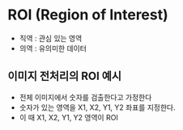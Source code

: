 # ROI (Region of Interest) 
- 직역 : 관심 있는 영역
- 의역 : 유의미한 데이터

## 이미지 전처리의 ROI 예시
- 전체 이미지에서 숫자를 검출한다고 가정한다
- 숫자가 있는 영역을 X1, X2, Y1, Y2 좌표를 지정한다.
- 이 때 X1, X2, Y1, Y2 영역이 ROI
